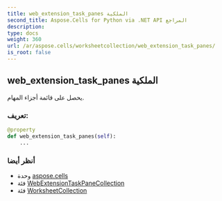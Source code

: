 ```yaml
---
title: web_extension_task_panes الملكية
second_title: Aspose.Cells for Python via .NET API المراجع
description:
type: docs
weight: 360
url: /ar/aspose.cells/worksheetcollection/web_extension_task_panes/
is_root: false
---
```

##  web_extension_task_panes الملكية

يحصل على قائمة أجزاء المهام.
###  تعريف:
```python
@property
def web_extension_task_panes(self):
    ...
```

###  أنظر أيضا
* وحدة [aspose.cells](../../)
* فئة [WebExtensionTaskPaneCollection](/cells/python-net/ar/aspose.cells.webextensions/webextensiontaskpanecollection)
* فئة [WorksheetCollection](/cells/python-net/ar/aspose.cells/worksheetcollection)
